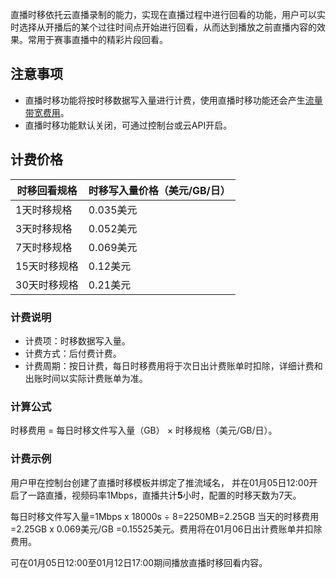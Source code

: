 直播时移依托云直播录制的能力，实现在直播过程中进行回看的功能，用户可以实时选择从开播后的某个过往时间点开始进行回看，从而达到播放之前直播内容的效果。常用于赛事直播中的精彩片段回看。


## 注意事项

- 直播时移功能将按时移数据写入量进行计费，使用直播时移功能还会产生[流量带宽费用](https://intl.cloud.tencent.com/document/product/267/2819)。
- 直播时移功能默认关闭，可通过控制台或云API开启。

[](id:price)
## 计费价格

| 时移回看规格 | 时移写入量价格（美元/GB/日） |
| ------------ | ---------------- |
| 1天时移规格 |  0.035美元  |
| 3天时移规格 | 0.052美元 |
| 7天时移规格 | 0.069美元 |
| 15天时移规格 | 0.12美元 |
| 30天时移规格 | 0.21美元 |

### 计费说明

- 计费项：时移数据写入量。
- 计费方式：后付费计费。
- 计费周期：按日计费，每日时移费用将于次日出计费账单时扣除，详细计费和出账时间以实际计费账单为准。


### 计算公式

时移费用 = 每日时移文件写入量（GB） × 时移规格（美元/GB/日）。


### 计费示例

用户甲在控制台创建了直播时移模板并绑定了推流域名， 并在01月05日12:00开启了一路直播，视频码率1Mbps，直播共计**5**小时，配置的时移天数为7天。 

每日时移文件写入量=1Mbps x 18000s ÷ 8=2250MB=2.25GB
当天的时移费用=2.25GB x 0.069美元/GB =0.15525美元。费用将在01月06日出计费账单并扣除费用。

可在01月05日12:00至01月12日17:00期间播放直播时移回看内容。